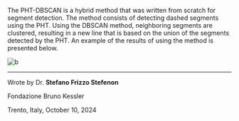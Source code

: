 The PHT-DBSCAN is a hybrid method that was written from scratch for segment detection. 
The method consists of detecting dashed segments using the PHT. Using the DBSCAN method, neighboring segments are clustered, resulting in a new line that is based on the union of the segments detected by the PHT.
An example of the results of using the method is presented below.

![b](https://github.com/user-attachments/assets/3778928c-32eb-4061-8e42-22ef567fcac0)

---

Wrote by Dr. **Stefano Frizzo Stefenon**

Fondazione Bruno Kessler

Trento, Italy, October 10, 2024
